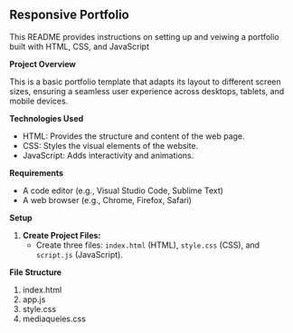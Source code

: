 ## Responsive Portfolio

This README provides instructions on setting up and veiwing a portfolio built with HTML, CSS, and JavaScript 

**Project Overview**

This is a basic portfolio template that adapts its layout to different screen sizes, ensuring a seamless user experience across desktops, tablets, and mobile devices.

**Technologies Used**

* HTML: Provides the structure and content of the web page.
* CSS: Styles the visual elements of the website.
* JavaScript: Adds interactivity and animations.

**Requirements**

* A code editor (e.g., Visual Studio Code, Sublime Text)
* A web browser (e.g., Chrome, Firefox, Safari)

**Setup**

1. **Create Project Files:**
   - Create three files: `index.html` (HTML), `style.css` (CSS), and `script.js` (JavaScript).

**File Structure**
1. index.html
2. app.js
3. style.css
4. mediaqueies.css
